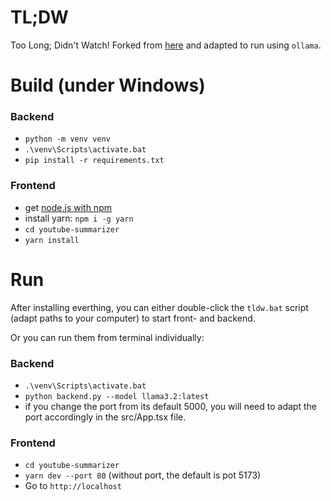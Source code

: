 # TL;DW

Too Long; Didn't Watch!
Forked from [here](https://github.com/stong/tldw) and adapted to run using `ollama`.



# Build (under Windows)

### Backend
- `python -m venv venv`
- `.\venv\Scripts\activate.bat`
- `pip install -r requirements.txt`


### Frontend
- get [node.js with npm](https://nodejs.org/en/download/)
- install yarn: `npm i -g yarn`
- `cd youtube-summarizer`
- `yarn install`



# Run
After installing everthing, you can either double-click the `tldw.bat` script (adapt paths to your computer) to start front- and backend.

Or you can run them from terminal individually:

### Backend
- `.\venv\Scripts\activate.bat`
- `python backend.py --model llama3.2:latest`
- if you change the port from its default 5000, you will need to adapt the port accordingly in the src/App.tsx file.


### Frontend
- `cd youtube-summarizer`
- `yarn dev --port 80` (without port, the default is pot 5173)
- Go to `http://localhost`
